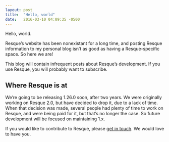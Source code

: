 ```yaml
---
layout: post
title:  "Hello, world"
date:   2016-03-10 04:09:35 -0500
---
```


Hello, world.

Resque’s website has been nonexistant for a long time, and posting Resque
information to my personal blog isn’t as good as having a Resque-specific
space. So here we are!

This blog will contain infrequent posts about Resque’s development. If you
use Resque, you will probably want to subscribe.

## Where Resque is at

We’re going to be releasing 1.26.0 soon, after two years. We were originally
working on Resque 2.0, but have decided to drop it, due to a lack of time.
When that decision was made, several people had plenty of time to work on
Resque, and were being paid for it, but that’s no longer the case. So future
development will be focused on maintaining 1.x.

If you would like to contribute to Resque, please [get in
touch](mailto:steve@steveklabnik.com). We would love to have you.
